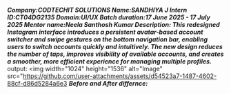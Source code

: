 ***Company:CODTECHIT SOLUTIONS
Name:SANDHIYA J Intern
ID:CT04DG2135
Domain:UI/UX
Batch duration:17 June 2025 - 17 July 2025
Mentor name:Neela Santhosh Kumar
Description:
This redesigned Instagram interface introduces a persistent avatar-based account switcher and swipe gestures on the bottom navigation bar, enabling users to switch accounts quickly and intuitively. The new design reduces the number of taps, improves visibility of available accounts, and creates a smoother, more efficient experience for managing multiple profiles.***
output:
<img width="1024" height="1536" alt="Image" src="https://github.com/user-attachments/assets/d54523a7-1487-4602-88cf-d86d5284a6e3
***Before and After differnce:***


